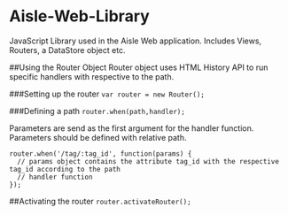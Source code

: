# Aisle-Web-Library
JavaScript Library used in the Aisle Web application. Includes Views, Routers, a DataStore object etc.

##Using the Router Object
Router object uses HTML History API to run specific handlers with respective to the path.

###Setting up the router
`var router = new Router();`

###Defining a path
`router.when(path,handler);`

Parameters are send as the first argument for the handler function. Parameters should be defined with relative path.

````
router.when('/tag/:tag_id', function(params) {
  // params object contains the attribute tag_id with the respective tag_id according to the path
  // handler function
});
````

##Activating the router
``router.activateRouter();``




